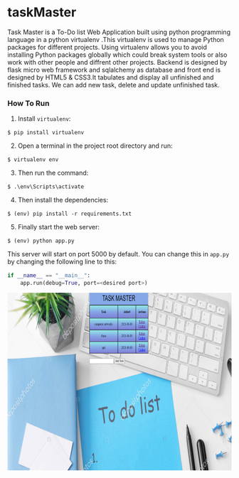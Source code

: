 # taskMaster
Task Master is a To-Do list Web Application built using python programming language in a python virtualenv .This virtualenv is used to manage Python packages for different projects. Using virtualenv allows you to avoid installing Python packages globally which could break system tools or also work with other people and diffrent other projects. Backend is designed by flask micro web framework and sqlalchemy as database and front end is designed by HTML5 & CSS3.It tabulates and display all unfinished and finished tasks. We can add new task, delete and update unfinished task.


### How To Run
1. Install `virtualenv`:
```
$ pip install virtualenv
```

2. Open a terminal in the project root directory and run:
```
$ virtualenv env
```

3. Then run the command:
```
$ .\env\Scripts\activate
```

4. Then install the dependencies:
```
$ (env) pip install -r requirements.txt
```

5. Finally start the web server:
```
$ (env) python app.py
```

This server will start on port 5000 by default. You can change this in `app.py` by changing the following line to this:

```python
if __name__ == "__main__":
    app.run(debug=True, port=<desired port>)
```
<img height=400 width=900 src="https://github.com/AkankshaGaonkar/task_Manager/blob/main/Screenshot%20(349).png" />
